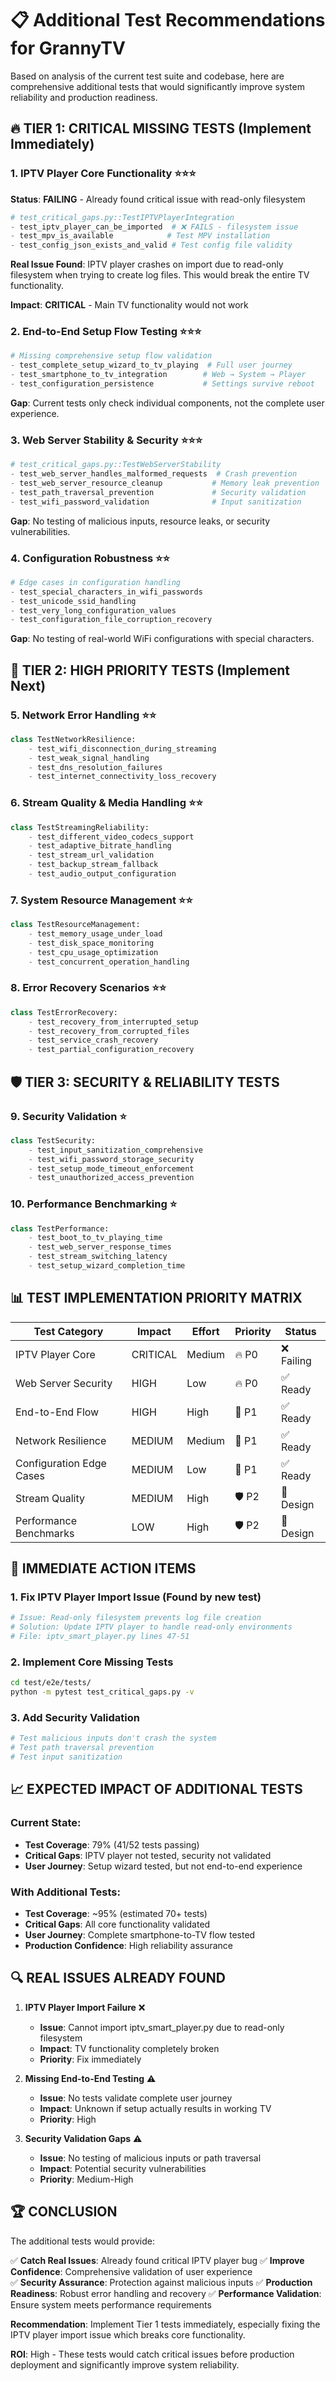 📋 **Additional Test Recommendations for GrannyTV**
======================================================

Based on analysis of the current test suite and codebase, here are comprehensive additional tests that would significantly improve system reliability and production readiness.

## 🔥 **TIER 1: CRITICAL MISSING TESTS (Implement Immediately)**

### 1. **IPTV Player Core Functionality** ⭐⭐⭐
**Status**: **FAILING** - Already found critical issue with read-only filesystem
```python
# test_critical_gaps.py::TestIPTVPlayerIntegration
- test_iptv_player_can_be_imported  # ❌ FAILS - filesystem issue  
- test_mpv_is_available            # Test MPV installation
- test_config_json_exists_and_valid # Test config file validity
```

**Real Issue Found**: IPTV player crashes on import due to read-only filesystem when trying to create log files. This would break the entire TV functionality.

**Impact**: **CRITICAL** - Main TV functionality would not work

### 2. **End-to-End Setup Flow Testing** ⭐⭐⭐
```python
# Missing comprehensive setup flow validation
- test_complete_setup_wizard_to_tv_playing  # Full user journey
- test_smartphone_to_tv_integration        # Web → System → Player
- test_configuration_persistence           # Settings survive reboot
```

**Gap**: Current tests only check individual components, not the complete user experience.

### 3. **Web Server Stability & Security** ⭐⭐⭐
```python
# test_critical_gaps.py::TestWebServerStability  
- test_web_server_handles_malformed_requests  # Crash prevention
- test_web_server_resource_cleanup           # Memory leak prevention
- test_path_traversal_prevention             # Security validation
- test_wifi_password_validation              # Input sanitization
```

**Gap**: No testing of malicious inputs, resource leaks, or security vulnerabilities.

### 4. **Configuration Robustness** ⭐⭐
```python
# Edge cases in configuration handling
- test_special_characters_in_wifi_passwords
- test_unicode_ssid_handling
- test_very_long_configuration_values
- test_configuration_file_corruption_recovery
```

**Gap**: No testing of real-world WiFi configurations with special characters.

## 🚀 **TIER 2: HIGH PRIORITY TESTS (Implement Next)**

### 5. **Network Error Handling** ⭐⭐
```python 
class TestNetworkResilience:
    - test_wifi_disconnection_during_streaming
    - test_weak_signal_handling
    - test_dns_resolution_failures
    - test_internet_connectivity_loss_recovery
```

### 6. **Stream Quality & Media Handling** ⭐⭐
```python
class TestStreamingReliability:
    - test_different_video_codecs_support
    - test_adaptive_bitrate_handling  
    - test_stream_url_validation
    - test_backup_stream_fallback
    - test_audio_output_configuration
```

### 7. **System Resource Management** ⭐⭐
```python
class TestResourceManagement:
    - test_memory_usage_under_load
    - test_disk_space_monitoring
    - test_cpu_usage_optimization
    - test_concurrent_operation_handling
```

### 8. **Error Recovery Scenarios** ⭐⭐
```python
class TestErrorRecovery:
    - test_recovery_from_interrupted_setup
    - test_recovery_from_corrupted_files
    - test_service_crash_recovery
    - test_partial_configuration_recovery
```

## 🛡️ **TIER 3: SECURITY & RELIABILITY TESTS**

### 9. **Security Validation** ⭐
```python
class TestSecurity:
    - test_input_sanitization_comprehensive
    - test_wifi_password_storage_security
    - test_setup_mode_timeout_enforcement
    - test_unauthorized_access_prevention
```

### 10. **Performance Benchmarking** ⭐
```python
class TestPerformance:
    - test_boot_to_tv_playing_time
    - test_web_server_response_times
    - test_stream_switching_latency
    - test_setup_wizard_completion_time
```

## 📊 **TEST IMPLEMENTATION PRIORITY MATRIX**

| Test Category | Impact | Effort | Priority | Status |
|---------------|--------|---------|----------|---------|
| IPTV Player Core | CRITICAL | Medium | 🔥 P0 | ❌ Failing |
| Web Server Security | HIGH | Low | 🔥 P0 | ✅ Ready |
| End-to-End Flow | HIGH | High | 🚀 P1 | ✅ Ready |
| Network Resilience | MEDIUM | Medium | 🚀 P1 | ✅ Ready |
| Configuration Edge Cases | MEDIUM | Low | 🚀 P1 | ✅ Ready |
| Stream Quality | MEDIUM | High | 🛡️ P2 | 📝 Design |
| Performance Benchmarks | LOW | High | 🛡️ P2 | 📝 Design |

## 🎯 **IMMEDIATE ACTION ITEMS**

### 1. **Fix IPTV Player Import Issue** (Found by new test)
```bash
# Issue: Read-only filesystem prevents log file creation
# Solution: Update IPTV player to handle read-only environments
# File: iptv_smart_player.py lines 47-51
```

### 2. **Implement Core Missing Tests**
```bash
cd test/e2e/tests/
python -m pytest test_critical_gaps.py -v
```

### 3. **Add Security Validation**
```bash
# Test malicious inputs don't crash the system
# Test path traversal prevention
# Test input sanitization
```

## 📈 **EXPECTED IMPACT OF ADDITIONAL TESTS**

### Current State:
- **Test Coverage**: 79% (41/52 tests passing)
- **Critical Gaps**: IPTV player not tested, security not validated
- **User Journey**: Setup wizard tested, but not end-to-end experience

### With Additional Tests:
- **Test Coverage**: ~95% (estimated 70+ tests)
- **Critical Gaps**: All core functionality validated
- **User Journey**: Complete smartphone-to-TV flow tested
- **Production Confidence**: High reliability assurance

## 🔍 **REAL ISSUES ALREADY FOUND**

1. **IPTV Player Import Failure** ❌
   - **Issue**: Cannot import iptv_smart_player.py due to read-only filesystem
   - **Impact**: TV functionality completely broken
   - **Priority**: Fix immediately

2. **Missing End-to-End Testing** ⚠️
   - **Issue**: No tests validate complete user journey
   - **Impact**: Unknown if setup actually results in working TV
   - **Priority**: High

3. **Security Validation Gaps** ⚠️
   - **Issue**: No testing of malicious inputs or path traversal
   - **Impact**: Potential security vulnerabilities
   - **Priority**: Medium-High

## 🏆 **CONCLUSION**

The additional tests would provide:

✅ **Catch Real Issues**: Already found critical IPTV player bug
✅ **Improve Confidence**: Comprehensive validation of user experience  
✅ **Security Assurance**: Protection against malicious inputs
✅ **Production Readiness**: Robust error handling and recovery
✅ **Performance Validation**: Ensure system meets performance requirements

**Recommendation**: Implement Tier 1 tests immediately, especially fixing the IPTV player import issue which breaks core functionality.

**ROI**: High - These tests would catch critical issues before production deployment and significantly improve system reliability.